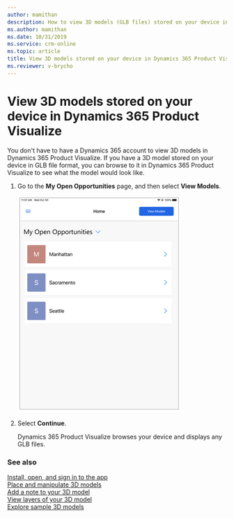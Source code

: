 ```yaml
---
author: mamithan
description: How to view 3D models (GLB files) stored on your device in Dynamics 365 Product Visualize
ms.author: mamithan
ms.date: 10/31/2019
ms.service: crm-online
ms.topic: article
title: View 3D models stored on your device in Dynamics 365 Product Visualize
ms.reviewer: v-brycho
---
```


# View 3D models stored on your device in Dynamics 365 Product Visualize

You don't have to have a Dynamics 365 account to view 3D models in Dynamics 365 Product Visualize. If you have a 3D model stored on your device in GLB file format, you can browse to it in Dynamics 365 Product Visualize to see what the model would look like.

1. Go to the **My Open Opportunities** page, and then select **View Models**.

   ![My Open Opportunities screen](media/open-opportunities.PNG "My Open Opportunities screen")
   
2. Select **Continue**.
   
   Dynamics 365 Product Visualize browses your device and displays any GLB files.


### See also

[Install, open, and sign in to the app](sign-in.md)<br>
[Place and manipulate 3D models](manipulate-models.md)<br>
[Add a note to your 3D model](add-note.md)<br>
[View layers of your 3D model](layers.md)<br>
[Explore sample 3D models](add-model.md)<br>
